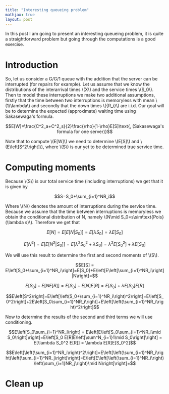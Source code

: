 ```yaml
---
title: "Interesting queueing problem"
mathjax: true
layout: post
---
```

In this post I am going to present an interesting queueing problem, it is quite a straightforward problem but going through the computations is a good exercise.

# Introduction

So, let us consider a G/G/1 queue with the addition that the server can be interrupted (for repairs for example). Let us assume that we know the distributions of the interarrival times \\(X\\) and the service times \\(S_0\\). Then to model these interruptions we make two additional assumptions, firstly that the time between two interruptions is memoryless with mean \\(1/\lambda\\) and secondly that the down times \\(\{R_i\}\\) are i.i.d.
Our goal will be to determine the expected (approximate) waiting time using Sakasewaga's formula.

$$E[W]=\frac{C^2_a+C^2_s}{2}\frac{\rho}{1-\rho}E[S]\text{, (Sakasewaga's formula for one server)}$$

Note that to compute \\(E[W]\\) we need to determine \\(E[S]\\) and \\(E\left[S^2\right]\\), where \\(S\\) is our yet to be determined true service time.

# Computing moments

Because \\(S\\) is our total service time (including interruptions) we get that it is given by

$$S=S_0+\sum_{i=1}^NR_i$$

Where \\(N\\) denotes the amount of interruptions during the service time. Because we assume that the time between interruptions is memoryless we obtain the conditional distribution of N, namely \\(N\mid S_0=s\sim\text{Pois}(\lambda s)\\). Therefore we get that

$$E[N]=E[E[N|S_0]]=E[\lambda S_0] = \lambda E[S_0]$$

$$E[N^2]=E[E[N^2|S_0]]=E[\lambda^2 S_0^2 + \lambda S_0] = \lambda^2 E[S_0^2] + \lambda E[S_0]$$

We will use this result to determine the first and second moments of \\(S\\).

$$E[S] = E\left[S_0+\sum_{i=1}^NR_i\right]=E[S_0]+E\left[E\left[\sum_{i=1}^NR_i\right]|N\right]=$$

$$E[S_0]+E\left[NE[R]\right]=E[S_0]+E[N]E[R]=E[S_0]+\lambda E[S_0]E[R]$$

$$E\left[S^2\right]=E\left[\left(S_0+\sum_{i=1}^NR_i\right)^2\right]=E\left[S_0^2\right]+2E\left[S_0\sum_{i=1}^NR_i\right]+E\left[\left(\sum_{i=1}^NR_i\right)^2\right]$$

Now to determine the results of the second and third terms we will use conditioning.

$$E\left[S_0\sum_{i=1}^NR_i\right] = E\left[E\left[S_0\sum_{i=1}^NR_i\mid S_0\right]\right]=E\left[S_0 E[R]E\left[\sum^N_{i=1}1\mid S_0\right]\right] = E[\lambda S_0^2 E[R]] = \lambda E[R]E[S_0^2]$$

$$E\left[\left(\sum_{i=1}^NR_i\right)^2\right]=E\left[\left(\sum_{i=1}^NR_i\right)\left(\sum_{i=1}^NR_j\right)\right]=E\left[E\left[\left(\sum_{i=1}^NR_i\right)\left(\sum_{i=1}NR_j\right)\mid N\right]\right]=$$

# Clean up
